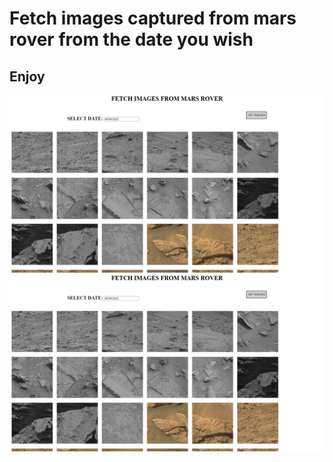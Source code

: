# Fetch images captured from mars rover from the date you wish

## Enjoy
![image 1](project_images/image1.png)
![image 12](project_images/image1.png)